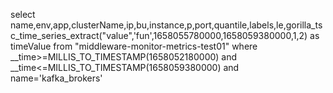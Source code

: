 select name,env,app,clusterName,ip,bu,instance,p,port,quantile,labels,le,gorilla_tsc_time_series_extract("value",'fun',1658055780000,1658059380000,1,2) as timeValue from "middleware-monitor-metrics-test01" where  __time>=MILLIS_TO_TIMESTAMP(1658052180000) and __time<=MILLIS_TO_TIMESTAMP(1658059380000) and  name='kafka_brokers'